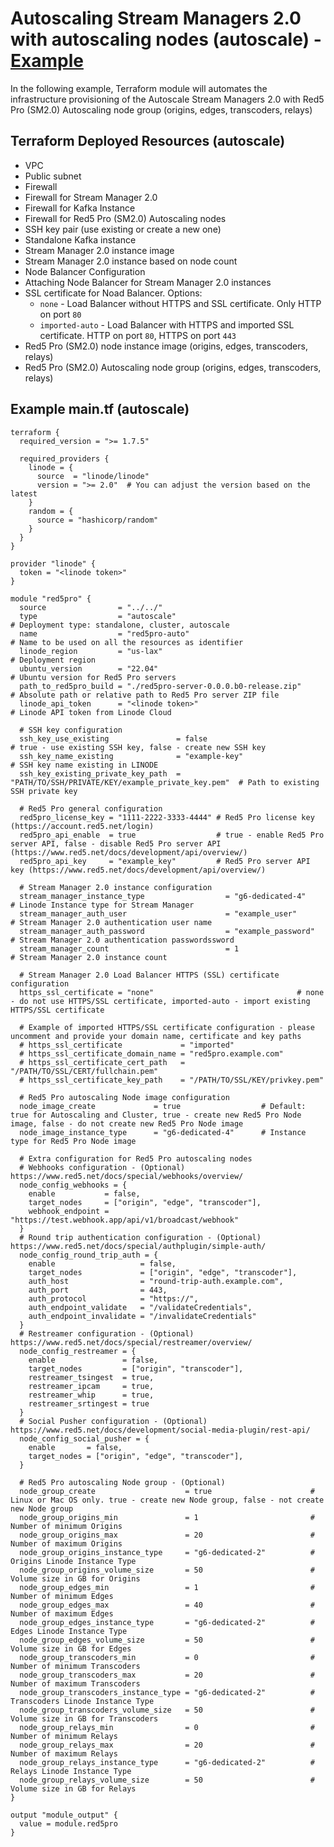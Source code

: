 
# Autoscaling Stream Managers 2.0 with autoscaling nodes (autoscale) - [Example](https://github.com/red5pro/terraform-oci-red5pro/tree/master/examples/autoscale)

In the following example, Terraform module will automates the infrastructure provisioning of the Autoscale Stream Managers 2.0 with Red5 Pro (SM2.0) Autoscaling node group (origins, edges, transcoders, relays)

## Terraform Deployed Resources (autoscale)

- VPC
- Public subnet
- Firewall
- Firewall for Stream Manager 2.0
- Firewall for Kafka Instance
- Firewall for Red5 Pro (SM2.0) Autoscaling nodes
- SSH key pair (use existing or create a new one)
- Standalone Kafka instance
- Stream Manager 2.0 instance image
- Stream Manager 2.0 instance based on node count
- Node Balancer Configuration
- Attaching Node Balancer for Stream Manager 2.0 instances
- SSL certificate for Noad Balancer. Options:
  - `none` - Load Balancer without HTTPS and SSL certificate. Only HTTP on port `80`
  - `imported-auto` - Load Balancer with HTTPS and imported SSL certificate. HTTP on port `80`, HTTPS on port `443`
- Red5 Pro (SM2.0) node instance image (origins, edges, transcoders, relays)
- Red5 Pro (SM2.0) Autoscaling node group (origins, edges, transcoders, relays)

## Example main.tf (autoscale)

```hcl
terraform {
  required_version = ">= 1.7.5"
  
  required_providers {
    linode = {
      source  = "linode/linode"
      version = ">= 2.0"  # You can adjust the version based on the latest
    }
    random = {
      source = "hashicorp/random"
    }
  }
}

provider "linode" {
  token = "<linode token>"
}

module "red5pro" {
  source                = "../../"
  type                  = "autoscale"                                         # Deployment type: standalone, cluster, autoscale
  name                  = "red5pro-auto"                                      # Name to be used on all the resources as identifier
  linode_region         = "us-lax"                                            # Deployment region
  ubuntu_version        = "22.04"                                             # Ubuntu version for Red5 Pro servers  
  path_to_red5pro_build = "./red5pro-server-0.0.0.b0-release.zip"             # Absolute path or relative path to Red5 Pro server ZIP file
  linode_api_token      = "<linode token>"                                    # Linode API token from Linode Cloud  

  # SSH key configuration
  ssh_key_use_existing               = false                                              # true - use existing SSH key, false - create new SSH key
  ssh_key_name_existing              = "example-key"                                      # SSH key name existing in LINODE
  ssh_key_existing_private_key_path  = "PATH/TO/SSH/PRIVATE/KEY/example_private_key.pem"  # Path to existing SSH private key

  # Red5 Pro general configuration
  red5pro_license_key = "1111-2222-3333-4444" # Red5 Pro license key (https://account.red5.net/login)
  red5pro_api_enable  = true                  # true - enable Red5 Pro server API, false - disable Red5 Pro server API (https://www.red5.net/docs/development/api/overview/)
  red5pro_api_key     = "example_key"         # Red5 Pro server API key (https://www.red5.net/docs/development/api/overview/)

  # Stream Manager 2.0 instance configuration
  stream_manager_instance_type                  = "g6-dedicated-4"      # Linode Instance type for Stream Manager
  stream_manager_auth_user                      = "example_user"        # Stream Manager 2.0 authentication user name
  stream_manager_auth_password                  = "example_password"    # Stream Manager 2.0 authentication passwordssword
  stream_manager_count                          = 1                     # Stream Manager 2.0 instance count

  # Stream Manager 2.0 Load Balancer HTTPS (SSL) certificate configuration
  https_ssl_certificate = "none"                                # none - do not use HTTPS/SSL certificate, imported-auto - import existing HTTPS/SSL certificate

  # Example of imported HTTPS/SSL certificate configuration - please uncomment and provide your domain name, certificate and key paths
  # https_ssl_certificate             = "imported"
  # https_ssl_certificate_domain_name = "red5pro.example.com"
  # https_ssl_certificate_cert_path   = "/PATH/TO/SSL/CERT/fullchain.pem"
  # https_ssl_certificate_key_path    = "/PATH/TO/SSL/KEY/privkey.pem"

  # Red5 Pro autoscaling Node image configuration
  node_image_create             = true                  # Default: true for Autoscaling and Cluster, true - create new Red5 Pro Node image, false - do not create new Red5 Pro Node image
  node_image_instance_type      = "g6-dedicated-4"      # Instance type for Red5 Pro Node image

  # Extra configuration for Red5 Pro autoscaling nodes
  # Webhooks configuration - (Optional) https://www.red5.net/docs/special/webhooks/overview/
  node_config_webhooks = {
    enable           = false,
    target_nodes     = ["origin", "edge", "transcoder"],
    webhook_endpoint = "https://test.webhook.app/api/v1/broadcast/webhook"
  }
  # Round trip authentication configuration - (Optional) https://www.red5.net/docs/special/authplugin/simple-auth/
  node_config_round_trip_auth = {
    enable                   = false,
    target_nodes             = ["origin", "edge", "transcoder"],
    auth_host                = "round-trip-auth.example.com",
    auth_port                = 443,
    auth_protocol            = "https://",
    auth_endpoint_validate   = "/validateCredentials",
    auth_endpoint_invalidate = "/invalidateCredentials"
  }
  # Restreamer configuration - (Optional) https://www.red5.net/docs/special/restreamer/overview/
  node_config_restreamer = {
    enable               = false,
    target_nodes         = ["origin", "transcoder"],
    restreamer_tsingest  = true,
    restreamer_ipcam     = true,
    restreamer_whip      = true,
    restreamer_srtingest = true
  }
  # Social Pusher configuration - (Optional) https://www.red5.net/docs/development/social-media-plugin/rest-api/
  node_config_social_pusher = {
    enable       = false,
    target_nodes = ["origin", "edge", "transcoder"],
  }

  # Red5 Pro autoscaling Node group - (Optional)
  node_group_create                    = true                      # Linux or Mac OS only. true - create new Node group, false - not create new Node group
  node_group_origins_min               = 1                         # Number of minimum Origins
  node_group_origins_max               = 20                        # Number of maximum Origins
  node_group_origins_instance_type     = "g6-dedicated-2"          # Origins Linode Instance Type
  node_group_origins_volume_size       = 50                        # Volume size in GB for Origins
  node_group_edges_min                 = 1                         # Number of minimum Edges
  node_group_edges_max                 = 40                        # Number of maximum Edges
  node_group_edges_instance_type       = "g6-dedicated-2"          # Edges Linode Instance Type
  node_group_edges_volume_size         = 50                        # Volume size in GB for Edges
  node_group_transcoders_min           = 0                         # Number of minimum Transcoders
  node_group_transcoders_max           = 20                        # Number of maximum Transcoders
  node_group_transcoders_instance_type = "g6-dedicated-2"          # Transcoders Linode Instance Type
  node_group_transcoders_volume_size   = 50                        # Volume size in GB for Transcoders
  node_group_relays_min                = 0                         # Number of minimum Relays
  node_group_relays_max                = 20                        # Number of maximum Relays
  node_group_relays_instance_type      = "g6-dedicated-2"          # Relays Linode Instance Type
  node_group_relays_volume_size        = 50                        # Volume size in GB for Relays
}

output "module_output" {
  value = module.red5pro
}
```